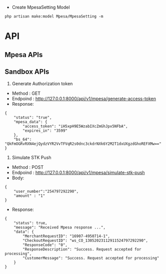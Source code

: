 - Create MpesaSetting Model
```
php artisan make:model Mpesa/MpesaSetting -m 
```

# API
## Mpesa APIs
## Sandbox APIs
1. Generate Authorization token
- Method : GET
- Endpoind :  http://127.0.0.1:8000/api/v1/mpesa/generate-access-token
- Response: 
```
{
    "status": "true",
    "mpesa_data": {
        "access_token": "iH5xpH9E5WzabIXcZmGhJpx5NFbA",
        "expires_in": "3599"
    },
    "bs_64": "QkFmOGRvRXN4ejQydzVYR2VvTFVqR2s0dnc3ckdrNXk6Y2M2T1dxUXgzdGhoREFXMw=="
}
```

1. Simulate STK Push
- Method : POST
- Endpoind : http://127.0.0.1:8000/api/v1/mpesa/simulate-stk-push
- Body: 
```
{
    "user_number":"254797292290",
    "amount" : "1"
}
```
- Response: 
```
{
    "status": true,
    "message": "Received Mpesa response ...",
    "data": {
        "MerchantRequestID": "16907-4950714-1",
        "CheckoutRequestID": "ws_CO_13052023112911524797292290",
        "ResponseCode": "0",
        "ResponseDescription": "Success. Request accepted for processing",
        "CustomerMessage": "Success. Request accepted for processing"
    }
}
```